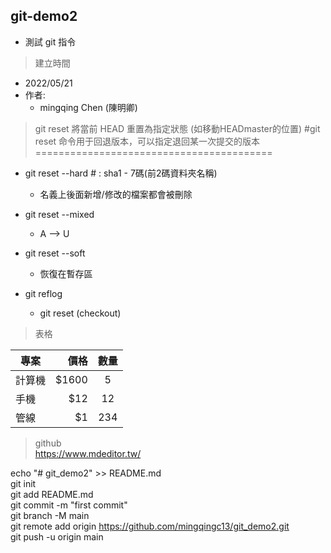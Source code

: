 ## git-demo2
- 測試 git 指令

> 建立時間
- 2022/05/21
- 作者:
    - mingqing Chen (陳明卿)


> git reset    將當前 HEAD 重置為指定狀態   (如移動HEADmaster的位置)
                  #git reset 命令用于回退版本，可以指定退回某一次提交的版本
=========================================
- git reset --hard <commit-object>    #  <commit-object> :  sha1 - 7碼(前2碼資料夾名稱)
    - 名義上後面新增/修改的檔案都會被刪除

- git reset --mixed <commit-object>
    -  A --> U

- git reset --soft <commit-object>
    - 恢復在暫存區

- git reflog
    - git reset (checkout) <commit-object>

> 表格

| 專案        | 價格   |  數量  |
| --------   | -----:  | :----:  |
| 計算機      | $1600   |   5     |
| 手機        |   $12   |   12   |
| 管線        |    $1    |  234  |

> github  
https://www.mdeditor.tw/  

echo "# git_demo2" >> README.md  
git init  
git add README.md  
git commit -m "first commit"  
git branch -M main  
git remote add origin https://github.com/mingqingc13/git_demo2.git  
git push -u origin main